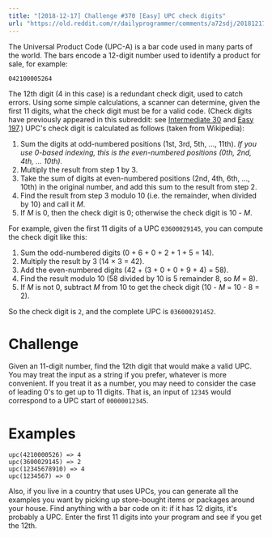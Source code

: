 ```yaml
---
title: "[2018-12-17] Challenge #370 [Easy] UPC check digits"
url: "https://old.reddit.com/r/dailyprogrammer/comments/a72sdj/20181217_challenge_370_easy_upc_check_digits/"
---
```


The Universal Product Code (UPC-A) is a bar code used in many parts of the world. The bars encode a 12-digit number used to identify a product for sale, for example:

    042100005264

The 12th digit (4 in this case) is a redundant check digit, used to catch errors. Using some simple calculations, a scanner can determine, given the first 11 digits, what the check digit must be for a valid code. (Check digits have previously appeared in this subreddit: see [Intermediate 30](https://www.reddit.com/r/dailyprogrammer/comments/red6f/3262012_challenge_30_intermediate/) and [Easy 197](https://www.reddit.com/r/dailyprogrammer/comments/2s7ezp/20150112_challenge_197_easy_isbn_validator/).) UPC's check digit is calculated as follows (taken from Wikipedia):

1. Sum the digits at odd-numbered positions (1st, 3rd, 5th, ..., 11th). *If you use 0-based indexing, this is the even-numbered positions (0th, 2nd, 4th, ... 10th).*
2. Multiply the result from step 1 by 3.
3. Take the sum of digits at even-numbered positions (2nd, 4th, 6th, ..., 10th) in the original number, and add this sum to the result from step 2.
4. Find the result from step 3 modulo 10 (i.e. the remainder, when divided by 10) and call it *M*.
5. If *M* is 0, then the check digit is 0; otherwise the check digit is 10 - *M*.

For example, given the first 11 digits of a UPC `03600029145`, you can compute the check digit like this:

1. Sum the odd-numbered digits (0 + 6 + 0 + 2 + 1 + 5 = 14).
2. Multiply the result by 3 (14 × 3 = 42).
3. Add the even-numbered digits (42 + (3 + 0 + 0 + 9 + 4) = 58).
4. Find the result modulo 10 (58 divided by 10 is 5 remainder 8, so *M* = 8).
5. If *M* is not 0, subtract *M* from 10 to get the check digit (10 - *M* = 10 - 8 = 2).

So the check digit is `2`, and the complete UPC is `036000291452`.

# Challenge

Given an 11-digit number, find the 12th digit that would make a valid UPC. You may treat the input as a string if you prefer, whatever is more convenient. If you treat it as a number, you may need to consider the case of leading 0's to get up to 11 digits. That is, an input of `12345` would correspond to a UPC start of `00000012345`.

# Examples

    upc(4210000526) => 4
    upc(3600029145) => 2
    upc(12345678910) => 4
    upc(1234567) => 0

Also, if you live in a country that uses UPCs, you can generate all the examples you want by picking up store-bought items or packages around your house. Find anything with a bar code on it: if it has 12 digits, it's probably a UPC. Enter the first 11 digits into your program and see if you get the 12th.